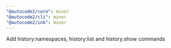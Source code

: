 ```yaml
---
"@autocode2/core": minor
"@autocode2/cli": minor
"@autocode2/ink": minor
---
```


Add history:namespaces, history:list and history:show commands
